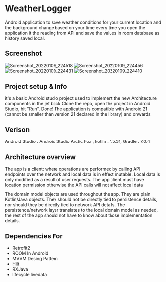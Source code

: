 # WeatherLogger
Android application to save weather conditions for your current location and the background change based on your time every time you open the application it the reading from API and save the values in room database as history saved local.

## Screenshot
![Screenshot_20220109_224518](https://user-images.githubusercontent.com/18752334/148705453-23c750f5-d6d4-40ee-a6c1-50f0ffbbae28.png)
![Screenshot_20220109_224456](https://user-images.githubusercontent.com/18752334/148705457-561023dd-0376-4377-b06e-b08160bd08ca.png)
![Screenshot_20220109_224431](https://user-images.githubusercontent.com/18752334/148705464-7ef4eeb8-e26e-4f39-8234-ccd94e18becd.png)
![Screenshot_20220109_224410](https://user-images.githubusercontent.com/18752334/148705466-0e359ebc-e64a-49c8-b5a2-ce3058fc4e75.png)

## Project setup & Info
it's a basic Android studio project used to implement the new Architecture components in the jet back Clone the repo, open the project in Android Studio, hit "Run". Done!
The application is compatible with Android 21 (cannot be smaller than version 21 declared in the library) and onwards

## Verison
Android Studio : Android Studio Arctic Fox ,
kotlin : 1.5.31,
Gradle : 7.0.4

## Architecture overview

The app is a client: where operations are performed by calling API endpoints over the network and local data is in effect mutable. Local data is only modified as a result of user requests.
The app client must have location permission otherwise the API calls will not affect  local data

The domain model objects are used throughout the app. They are plain Kotlin/Java objects. 
They should not be directly tied to persistence details, nor should they be directly tied to network API details. 
The persistence/network layer translates to the local domain model as needed, the rest of the app should not have to know about those implementation details.

## Dependencies For 
- Retrofit2
- ROOM In Android  
- MVVM Desing Pattern
- Hilt
- RXJava
- lifecycle livedata
